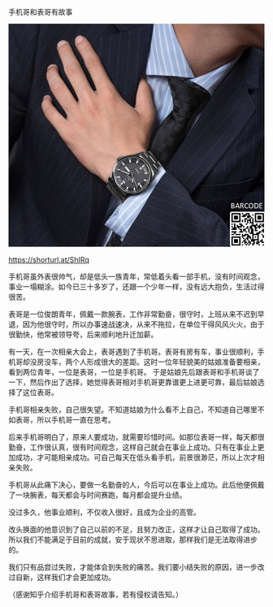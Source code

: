手机哥和表哥有故事


![手机哥和表哥有故事](https://github.com/ywangnccu/ywang/blob/main/images/COUSIN.jpg)

https://shorturl.at/ShIRq

手机哥虽外表很帅气，却是低头一族青年，常低着头看一部手机，没有时间观念，事业一塌糊涂。如今已三十多岁了，还跟一个少年一样，没有远大抱负，生活过得很苦。

表哥是一位俊朗青年，佩戴一款腕表，工作非常勤奋，很守时，上班从来不迟到早退，因为他很守时，所以办事速战速决，从来不拖拉，在单位干得风风火火，由于很勤快，他常被领导夸，后来顺利地升迁加薪。

有一天，在一次相亲大会上，表哥遇到了手机哥。表哥有房有车，事业很顺利，手机哥却没房没车，两个人形成很大的差距。这时一位年轻貌美的姑娘准备要相亲，看到两位青年，一位是表哥，一位是手机哥。
于是姑娘先后跟表哥和手机哥谈了一下，然后作出了选择，她觉得表哥相对手机哥更靠谱更上进更可靠，最后姑娘选择了这位表哥。

手机哥相亲失败，自己很失望。不知道姑娘为什么看不上自己，不知道自己哪里不如表哥，所以手机哥一直在思考。

后来手机哥明白了，原来人要成功，就需要珍惜时间。如那位表哥一样，每天都很勤奋，工作很认真，很有时间观念，这样自己就会在事业上成功。只有在事业上更加成功，才可能相亲成功。可自己每天在低头看手机，前景很渺茫，所以上次才相亲失败。

手机哥从此痛下决心，要做一名勤奋的人，今后可以在事业上成功。此后他便佩戴了一块腕表，每天都会与时间赛跑，每月都会提升业绩。

没过多久，他事业顺利，不仅收入很好，且成为企业的高管。

改头换面的他意识到了自己以前的不足，且努力改正，这样才让自己取得了成功。所以我们不能满足于目前的成就，安于现状不思进取，那样我们是无法取得进步的。

我们只有品尝过失败，才能体会到失败的痛苦。我们要小结失败的原因，进一步改过自新，这样我们才会更加成功。


（感谢知乎介绍手机哥和表哥故事，若有侵权请告知。）
